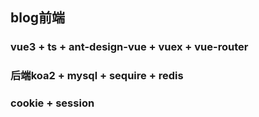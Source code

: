 ## blog前端
### vue3 + ts + ant-design-vue + vuex + vue-router
### 后端koa2 + mysql + sequire + redis
### cookie + session